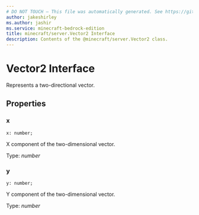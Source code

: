 ```yaml
---
# DO NOT TOUCH — This file was automatically generated. See https://github.com/mojang/minecraftapidocsgenerator to modify descriptions, examples, etc.
author: jakeshirley
ms.author: jashir
ms.service: minecraft-bedrock-edition
title: minecraft/server.Vector2 Interface
description: Contents of the @minecraft/server.Vector2 class.
---
```

# Vector2 Interface

Represents a two-directional vector.

## Properties

### **x**
`x: number;`

X component of the two-dimensional vector.

Type: *number*

### **y**
`y: number;`

Y component of the two-dimensional vector.

Type: *number*
